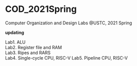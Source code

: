 # COD_2021Spring
Computer Organization and Design Labs @USTC, 2021 Spring

**updating** 

Lab1. ALU\
Lab2. Register file and RAM\
Lab3. Ripes and RARS\
Lab4. Single-cycle CPU, RISC-V
Lab5. Pipeline CPU, RISC-V
